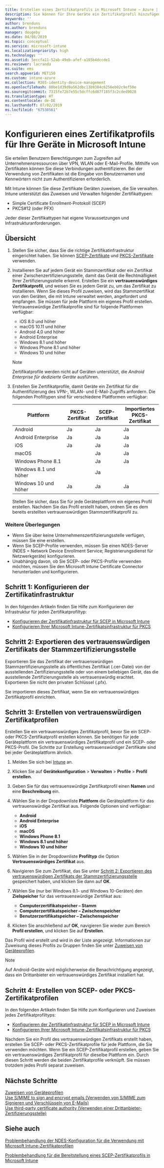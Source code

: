 ```yaml
---
title: Erstellen eines Zertifikatprofils in Microsoft Intune – Azure | Microsoft-Dokumentation
description: Sie können für Ihre Geräte ein Zertifikatprofil hinzufügen oder erstellen, indem Sie eine SCEP- oder PKCS-Zertifikatumgebung konfigurieren, das öffentliche Zertifikat exportieren, das Profil im Azure-Portal erstellen und anschließend den Zertifikatprofilen in Microsoft Intune im Azure-Portal SCEP oder PKCS zuweisen
keywords: ''
author: brenduns
ms.author: brenduns
manager: dougeby
ms.date: 04/08/2019
ms.topic: conceptual
ms.service: microsoft-intune
ms.localizationpriority: high
ms.technology: ''
ms.assetid: 5eccfa11-52ab-49eb-afef-a185b4dccde1
ms.reviewer: lacranda
ms.suite: ems
search.appverid: MET150
ms.custom: intune-azure
ms.collection: M365-identity-device-management
ms.openlocfilehash: 80be1d39d9a562dbc13b9384c6256eb02c9ef50e
ms.sourcegitcommit: 7315fe72b7e55c5dcffc6d87f185f3c2cded9028
ms.translationtype: HT
ms.contentlocale: de-DE
ms.lasthandoff: 07/02/2019
ms.locfileid: "67530561"
---
```

# <a name="configure-a-certificate-profile-for-your-devices-in-microsoft-intune"></a>Konfigurieren eines Zertifikatprofils für Ihre Geräte in Microsoft Intune

Sie erteilen Benutzern Berechtigungen zum Zugreifen auf Unternehmensressourcen über VPN, WLAN oder E-Mail-Profile. Mithilfe von Zertifikaten können Sie diese Verbindungen authentifizieren. Bei der Verwendung von Zertifikaten ist die Eingabe von Benutzernamen und Kennwörtern nicht zum Authentifizieren erforderlich.

Mit Intune können Sie diese Zertifikate Geräten zuweisen, die Sie verwalten. Intune unterstützt das Zuweisen und Verwalten folgender Zertifikattypen:

- Simple Certificate Enrollment-Protokoll (SCEP)
- PKCS#12 (oder PFX)

Jeder dieser Zertifikattypen hat eigene Voraussetzungen und Infrastrukturanforderungen.


## <a name="overview"></a>Übersicht

1. Stellen Sie sicher, dass Sie die richtige Zertifikatinfrastruktur eingerichtet haben. Sie können [SCEP-Zertifikate](certificates-scep-configure.md) und [PKCS-Zertifikate](certficates-pfx-configure.md) verwenden.

2. Installieren Sie auf jedem Gerät ein Stammzertifikat oder ein Zertifikat einer Zwischenzertifizierungsstelle, damit das Gerät die Rechtmäßigkeit Ihrer Zertifizierungsstelle erkennt. Erstellen Sie ein **vertrauenswürdiges Zertifikatprofil**, und weisen Sie es jedem Gerät zu, um das Zertifikat zu installieren. Wenn Sie dieses Profil zuweisen, wird das Stammzertifikat von den Geräten, die mit Intune verwaltet werden, angefordert und empfangen. Sie müssen für jede Plattform ein eigenes Profil erstellen. Vertrauenswürdige Zertifikatprofile sind für folgende Plattformen verfügbar:

    - iOS 8.0 und höher
    - macOS 10.11 und höher
    - Android 4,0 und höher
    - Android Enterprise  
    - Windows 8.1 und höher
    - Windows Phone 8.1 und höher
    - Windows 10 und höher

    > [!NOTE]  
    > Zertifikatprofile werden nicht auf Geräten unterstützt, die *Android Enterprise für dedizierte Geräte* ausführen.

3. Erstellen Sie Zertifikatprofile, damit Geräte ein Zertifikat für die Authentifizierung des VPN-, WLAN- und E-Mail-Zugriffs anfordern. Die folgenden Profiltypen sind für verschiedene Plattformen verfügbar:  

   | Plattform     |PKCS-Zertifikat|SCEP-Zertifikat| Importiertes PKCS-Zertifikat | 
   |--------------|----------------|----------------|-------------------|
   | Android                | Ja    | Ja    | Ja    |
   | Android Enterprise     | Ja    | Ja    | Ja    |
   | iOS                    | Ja    | Ja    | Ja    |
   | macOS                  |        | Ja    | Ja    |
   | Windows Phone 8.1      |        | Ja    | Ja    |
   | Windows 8.1 und höher  |        | Ja    |        |
   | Windows 10 und höher   | Ja    | Ja    | Ja    |

   Stellen Sie sicher, dass Sie für jede Geräteplattform ein eigenes Profil erstellen. Nachdem Sie das Profil erstellt haben, ordnen Sie es dem bereits erstellten vertrauenswürdigen Stammzertifikatprofil zu.

### <a name="further-considerations"></a>Weitere Überlegungen

- Wenn Sie über keine Unternehmenszertifizierungsstelle verfügen, müssen Sie eine erstellen.
- Wenn Sie SCEP-Profile verwenden, müssen Sie einen NDES-Server (NDES = Network Device Enrollment Service; Registrierungsdienst für Netzwerkgeräte) konfigurieren.
- Unabhängig davon, ob Sie SCEP- oder PKCS-Profile verwenden möchten, müssen Sie den Microsoft Intune Certificate Connector herunterladen und konfigurieren.


## <a name="step-1-configure-your-certificate-infrastructure"></a>Schritt 1: Konfigurieren der Zertifikatinfrastruktur

In den folgenden Artikeln finden Sie Hilfe zum Konfigurieren der Infrastruktur für jeden Zertifikatprofiltyp:

- [Konfigurieren der Zertifikatinfrastruktur für SCEP in Microsoft Intune](certificates-scep-configure.md)
- [Konfigurieren Ihrer Microsoft Intune-Zertifikatsinfrastruktur für PKCS](certficates-pfx-configure.md)


## <a name="step-2-export-your-trusted-root-ca-certificate"></a>Schritt 2: Exportieren des vertrauenswürdigen Zertifikats der Stammzertifizierungsstelle

Exportieren Sie das Zertifikat der vertrauenswürdigen Stammzertifizierungsstelle als öffentliches Zertifikat (.cer-Datei) von der ausstellenden Zertifizierungsstelle oder von einem beliebigen Gerät, das die ausstellende Zertifizierungsstelle als vertrauenswürdig erachtet. Exportieren Sie nicht den privaten Schlüssel (.pfx).

Sie importieren dieses Zertifikat, wenn Sie ein vertrauenswürdiges Zertifikatprofil einrichten.

## <a name="step-3-create-trusted-certificate-profiles"></a>Schritt 3: Erstellen von vertrauenswürdigen Zertifikatprofilen
Erstellen Sie ein vertrauenswürdiges Zertifikatprofil, bevor Sie ein SCEP- oder PKCS-Zertifikatprofil erstellen können. Sie benötigen für jede Geräteplattform ein vertrauenswürdiges Zertifikatprofil und ein SCEP- oder PKCS-Profil. Die Schritte zur Erstellung vertrauenswürdiger Zertifikate sind bei jeder Geräteplattform ähnlich.

1. Melden Sie sich bei [Intune](https://go.microsoft.com/fwlink/?linkid=2090973) an.
3. Klicken Sie auf **Gerätekonfiguration** > **Verwalten** > **Profile** > **Profil erstellen**.
4. Geben Sie für das vertrauenswürdige Zertifikatprofil einen **Namen** und eine **Beschreibung** ein.
5. Wählen Sie in der Dropdownliste **Plattform** die Geräteplattform für das vertrauenswürdige Zertifikat aus. Folgende Optionen sind verfügbar:

    - **Android**
    - **Android Enterprise**
    - **iOS**
    - **macOS**
    - **Windows Phone 8.1**
    - **Windows 8.1 und höher**
    - **Windows 10 und höher**

6. Wählen Sie in der Dropdownliste **Profiltyp** die Option **Vertrauenswürdiges Zertifikat** aus.
7. Navigieren Sie zum Zertifikat, das Sie unter [Schritt 2: Exportieren des vertrauenswürdigen Zertifikats der Stammzertifizierungsstelle](#step-2-export-your-trusted-root-ca-certificate) gespeichert haben, und klicken Sie dann auf **OK**.
8. Wählen Sie (nur bei Windows 8.1- und Windows 10-Geräten) den **Zielspeicher** für das vertrauenswürdige Zertifikat aus:

    - **Computerzertifikatspeicher – Stamm**
    - **Computerzertifikatspeicher – Zwischenspeicher**
    - **Benutzerzertifikatspeicher – Zwischenspeicher**

9. Klicken Sie anschließend auf **OK**, navigieren Sie wieder zum Bereich **Profil erstellen**, und klicken Sie auf **Erstellen**.

Das Profil wird erstellt und wird in der Liste angezeigt. Informationen zur Zuweisung dieses Profils zu Gruppen finden Sie unter [Zuweisen von Geräteprofilen](device-profile-assign.md).

   >[!NOTE]
   > Auf Android-Geräte wird möglicherweise die Benachrichtigung angezeigt, dass ein Drittanbieter ein vertrauenswürdiges Zertifikat installiert hat.

## <a name="step-4-create-scep-or-pkcs-certificate-profiles"></a>Schritt 4: Erstellen von SCEP- oder PKCS-Zertifikatprofilen

In den folgenden Artikeln finden Sie Hilfe zum Konfigurieren und Zuweisen jedes Zertifikatprofiltyps:

- [Konfigurieren der Zertifikatinfrastruktur für SCEP in Microsoft Intune](certificates-scep-configure.md)
- [Konfigurieren Ihrer Microsoft Intune-Zertifikatsinfrastruktur für PKCS](certficates-pfx-configure.md)

Nachdem Sie ein Profil des vertrauenswürdigen Zertifikats erstellt haben, erstellen Sie SCEP- oder PKCS-Zertifikatprofile für jede Plattform, die Sie verwenden möchten. Wenn Sie ein SCEP-Zertifikatprofil erstellen, geben Sie ein vertrauenswürdiges Zertifikatprofil für dieselbe Plattform ein. Durch diesen Schritt werden die beiden Zertifikatprofile verknüpft. Sie müssen trotzdem jedes Profil separat zuweisen.

## <a name="next-steps"></a>Nächste Schritte
[Zuweisen von Geräteprofilen](device-profile-assign.md)  
[Use S/MIME to sign and encrypt emails (Verwenden von S/MIME zum Signieren und Verschlüsseln von E-Mails)](certificates-s-mime-encryption-sign.md)  
[Use third-party certificate authority (Verwenden einer Drittanbieter-Zertifizierungsstelle)](certificate-authority-add-scep-overview.md)

## <a name="see-also"></a>Siehe auch

[Problembehandlung der NDES-Konfiguration für die Verwendung mit Microsoft Intune-Zertifikatprofilen](https://support.microsoft.com/help/4459540)

[Problembehandlung für die Bereitstellung eines SCEP-Zertifikatprofils in Microsoft Intune](https://support.microsoft.com/help/4457481)
